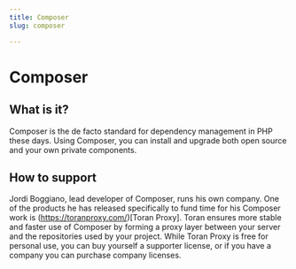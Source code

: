 ```yaml
---
title: Composer
slug: composer

---
```


# Composer

## What is it?

Composer is the de facto standard for dependency management in PHP these days. Using Composer, you can install and
upgrade both open source and your own private components.

## How to support

Jordi Boggiano, lead developer of Composer, runs his own company. One of the products he has released specifically to
fund time for his Composer work is (https://toranproxy.com/)[Toran Proxy]. Toran ensures more stable and faster use of
Composer by forming a proxy layer between your server and the repositories used by your project. While Toran Proxy is
free for personal use, you can buy yourself a supporter license, or if you have a company you can purchase company
licenses.
